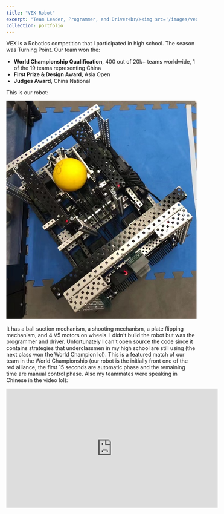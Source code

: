 ```yaml
---
title: "VEX Robot"
excerpt: "Team Leader, Programmer, and Driver<br/><img src='/images/vex.jpg'>"
collection: portfolio
---
```


VEX is a Robotics competition that I participated in high school. The season was Turning Point. Our team won the:
<ul style="padding-left: 20px">
  <li><strong>World Championship Qualification</strong>, 400 out of 20k+ teams worldwide, 1 of the 19 teams representing China</li>
  <li><strong>First Prize & Design Award</strong>, Asia Open</li>
  <li><strong>Judges Award</strong>, China National</li>
</ul>

This is our robot:
<p align="center"><img src='/images/vex.jpg'/></p>
It has a ball suction mechanism, a shooting mechanism, a plate flipping mechanism, and 4 V5 motors on wheels. I didn't build the robot but was the programmer and driver. Unfortunately I can't open source the code since it contains strategies that underclassmen in my high school are still using (the next class won the World Champion lol). This is a featured match of our team in the World Championship (our robot is the initially front one of the red alliance, the first 15 seconds are automatic phase and the remaining time are manual control phase. Also my teammates were speaking in Chinese in the video lol):
<p align="center"><iframe width="560" height="315" src="https://www.youtube.com/embed/fli9lsjUAHo" title="YouTube video player" frameborder="0" allow="accelerometer; clipboard-write; encrypted-media; gyroscope; picture-in-picture; web-share" allowfullscreen></iframe></p>